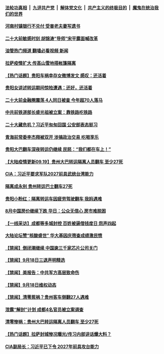 ####  [法轮功真相](../../../../basic/blob/master/README.md?t=09192101) &nbsp;|&nbsp; [九评共产党](../../../../9ping.md/blob/master/README.md?t=09192101) &nbsp;|&nbsp; [解体党文化](../../../../jtdwh.md/blob/master/README.md?t=09192101)  &nbsp;|&nbsp; [共产主义的终极目的](../../../../gczydzjmd.md/blob/master/README.md?t=09192101) &nbsp;|&nbsp; [魔鬼在统治我们的世界](../../../../mgztzwmdsj.md/blob/master/README.md?t=09192101) 

#### [河南村镇银行不兑付 受害老夫妻写遗书](../pages/prog204/a103531688.md?t=09192101) 

#### [二十大前敏感时刻 胡锦涛“导师”宋平露面喊改革](../pages/prog204/a103531728.md?t=09192101) 

#### [油管热门频道 翻墙必看视频 新闻](http://45.76.130.85:81/youtube.html?09192101)

#### [拉萨疫情扩大 传高山雪地搭帐篷隔离](../pages/prog204/a103531686.md?t=09192101) 

#### [【热门话题】贵阳车祸幸存女微博发文 感叹：还活着](../pages/prog204/a103531653.md?t=09192101) 

#### [贵阳女讲述转运期间惊险遭遇：还好，还活着](../pages/prog204/a103531645.md?t=09192101) 


#### [二十大前金融圈震荡 4人同日被查 今年超70人落马](../pages/prog204/a103531628.md?t=09192101) 

#### [中共前铁道部长盛光祖被立案：靠铁路吃铁路](../pages/prog204/a103531594.md?t=09192101) 

#### [二十大藏危机？习近平匆匆回国 公安部表态挺习](../pages/prog204/a103531538.md?t=09192101) 

#### [青海前常委李杰翔被双开 涉搞政治交易 吃喝享乐](../pages/prog204/a103531573.md?t=09192101) 

#### [贵阳大巴翻车深夜转运仍继续 民怒：“我们都在车上！”](../pages/prog204/a103531547.md?t=09192101) 

#### [【大陆疫情更新09.19】贵州大巴转运隔离人员翻车 至少27死](../pages/prog204/a103516523.md?t=09192101) 

#### [CIA：习近平要求军队2027前具武统台湾能力](../pages/prog204/a103531413.md?t=09192101) 

#### [隔离成永别 贵州转运巴士翻车27死](../pages/prog204/a103531414.md?t=09192101) 

#### [贵阳小粉红：隔离转运车因疲劳驾驶翻车 我妈遇难](../pages/prog204/a103531374.md?t=09192101) 

#### [8月中国房价继续下跌 华日：公众无信心 房市难脱困](../pages/prog204/a103531365.md?t=09192101) 

#### [【一线采访】成都等多城封控 百姓被逼借钱度日 怨声四起](../pages/prog204/a103531330.md?t=09192101) 

#### [大陆论坛赞“核酸盛世” 华大基因庆筛查成绩激民愤](../pages/prog204/a103531291.md?t=09192101) 

#### [【禁闻】倒闭潮继续 中国逾三千家芯片公司关门](../pages/prog204/a103531260.md?t=09192101) 

#### [【禁闻】9月18日三退声明精选](../pages/prog204/a103531255.md?t=09192101) 

#### [【禁闻】美报告：中共军方高层致命伤](../pages/prog204/a103531262.md?t=09192101) 


#### [【禁闻】9月18日维权动态](../pages/prog204/a103531253.md?t=09192101) 

#### [【禁闻】清零惹祸？贵州客车侧翻27人遇难](../pages/prog204/a103531251.md?t=09192101) 

#### [泄露“解封”计划 成都4名官员被立案调查](../pages/prog204/a103531227.md?t=09192101) 

#### [清零惨祸：贵州大巴转运隔离人员翻车 至少27死](../pages/prog204/a103531212.md?t=09192101) 

#### [【热门话题】拉萨封城惨况曝光/传习内部讲话爆大料？](../pages/prog204/a103531077.md?t=09192101) 



#### [CIA副局长：习近平已下令 2027年前具攻台能力](../pages/prog204/a103530975.md?t=09192101) 

<img src='http://gfw-breaker.win/goodnews/indexes/prog204.md' width='0px' height='0px'/>
